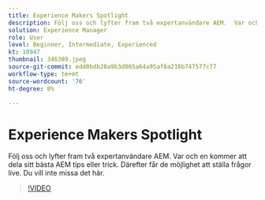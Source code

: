 ```yaml
---
title: Experience Makers Spotlight
description: Följ oss och lyfter fram två expertanvändare AEM.  Var och en kommer att dela sitt bästa AEM tips eller trick. Därefter får de möjlighet att ställa frågor live.  Du vill inte missa det här.
solution: Experience Manager
role: User
level: Beginner, Intermediate, Experienced
kt: 10947
thumbnail: 346389.jpeg
source-git-commit: edd0bdb28a9b3d065a64a95af6a216b747577c77
workflow-type: tm+mt
source-wordcount: '76'
ht-degree: 0%

---
```


# Experience Makers Spotlight

Följ oss och lyfter fram två expertanvändare AEM.  Var och en kommer att dela sitt bästa AEM tips eller trick. Därefter får de möjlighet att ställa frågor live.  Du vill inte missa det här.

>[!VIDEO](https://video.tv.adobe.com/v/346389/?quality=12&learn=on)
